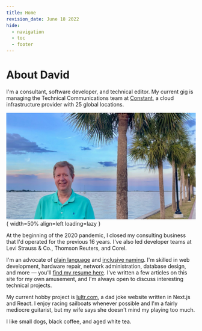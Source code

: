 ```yaml
---
title: Home
revision_date: June 18 2022
hide:
  - navigation
  - toc
  - footer
---
```


# About David

I'm a consultant, software developer, and technical editor. My current gig is managing the Technical Communications team at [Constant](https://www.constant.com/), a cloud infrastructure provider with 25 global locations.

![David Finster](assets/media/David-16x9@0.5x.jpg){ width=50% align=left loading=lazy }

At the beginning of the 2020 pandemic, I closed my consulting business that I'd operated for the previous 16 years. I've also led developer teams at Levi Strauss & Co., Thomson Reuters, and Corel.

I'm an advocate of [plain language](https://www.archives.gov/open/plain-writing/tips) and [inclusive naming](https://inclusivenaming.org/). I'm skilled in web development, hardware repair, network administration, database design, and more &mdash; you'll [find my resume here](/resume). I've written a few articles on this site for my own amusement, and I'm always open to discuss interesting technical projects.

My current hobby project is [lultr.com](https://www.lultr.com), a dad joke website written in Next.js and React. I enjoy racing sailboats whenever possible and I'm a fairly mediocre guitarist, but my wife says she doesn't mind my playing too much.

I like small dogs, black coffee, and aged white tea.
